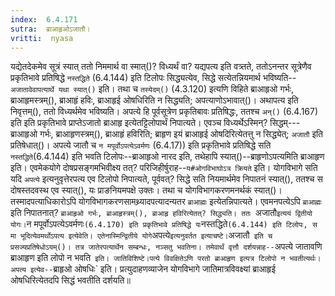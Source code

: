 ```yaml
---
index:  6.4.171
sutra:  ब्राआहृओऽजातौ।
vritti:  nyasa
---
```


यद्येतदेकमेव सूत्रं स्यात् ततो निममार्थ वा स्मात्()? विध्यर्थं वा? यद्यपत्य इति वत्र्तते, ततोऽनन्तर सूत्रेणैव प्रकृतिभावे प्रतिषिद्धे `नस्तद्धिते` (6.4.144) इति टिलोपः सिद्ध्यत्येव, सिद्धे सत्येतन्नियमार्थ भविष्यति--`अजातावेवापत्यार्थे यथा स्यात्()` इति। तथा च `तस्येदम्()` (4.3.120) इत्यणि विहिते ब्राआहृओ गर्भः, ब्राआहृमस्त्रम्(), ब्राआहृं हविः, ब्राआहृई ओषधिरिति न सिद्ध्यति; अपत्याणोऽभावात्()। अथापत्य इति निवृत्तम्(), ततो विध्यर्थमेव भविष्यति। अपत्ये हि पूर्वसूत्रेण प्रकृतिबावः प्रतिषिद्धः, ततश्च `अन्()` (6.4.167) इति इति प्रकृतिभावे प्राप्तेऽजातो ब्राआहृ इत्येतट्टिलोपार्थं निपात्यते। एवञ्च विध्यर्थेऽस्मिन्? सिद्धम्---ब्राआहृओ गर्भः, ब्राआहृणस्त्रम्(), ब्राआहृं हविरिति; ब्राहृण इयं ब्राआहृई ओषदिरित्येतत्तु न सिद्ध्येत्; `अजातौ` इति प्रतिषेधात्()। अपत्ये जातौ च `न मपूर्वोऽपत्येऽवर्मणः` (6.4.17)) इति प्रकृतिभावे प्रतिषिद्धे सति `नस्तद्धिते`(6.4.144) इति भवति टिलोपः--ब्राआहृओ नारद इति, तथेहापि स्यात्()--ब्राहृणोऽपत्यमिति ब्राआहृण इति। एवमेकयोगे दोषप्रसङ्गमभिवीक्ष्य तत्? परिजिहीर्षुराह--`य#ओगविभाघोऽत्र क्रियते` इति। योगविभागे सति यदि `अपत्ये` इत्यनुवृत्तेरपत्य एव टिलोपो निपात्यते, पूर्ववत्? सिद्धे सति नियमार्थमेव निपातनं स्यात्(), ततश्च स दोषस्तदवस्थ एव स्यात्(), यः प्राङनियमपक्षे उक्तः। तथा च योगविभागकरणमनर्थकं स्यात्()। तस्मादपत्याधिकारोऽपि योगविभागकरणसामथ्र्यादपत्यादन्यतर `ब्राआह्मः` इत्येतन्निपात्यते। एवमनपत्येऽपि `ब्राआह्मः` इति निपातनात्? `ब्राआहृओ गर्भः, ब्राआहृस्त्रम्(), ब्राआहृ हविरित्येतत्? सिद्ध्यति। ततः `अजातौ` इत्ययं द्वितीयो योगः। `न मपूर्वोऽपत्येऽवर्मणः` (6.4.170) इति प्रकृतिभावे प्रतिषिद्धे यः `नस्तद्धिते` (6.4.144) इति टिलोपः, स मा भूदित्येवमर्थोऽपत्य इत्येवेति। एतेनास्मिन्द्वितीये योगे `अपत्ये` इत्यनुवर्तत इत्याचष्टे। `अजातौ` इति च प्रसज्यप्रतिषेधोऽयम्()। तत्र जातेरपत्यार्थेन सम्बन्धः, नञ्सतु भवतिना। तमेवार्थं वृत्तौ दर्शयन्नाह--`अपत्ये जातावणि ब्राआहृण इति लोपो न भवति` इति। जातिविशिष्टे।पत्ये विवक्षितेऽणि परतो ब्राआहृण इत्यत्र टिलोपो न भवतीत्यर्थः। 
अपत्य इत्येव--`ब्राहृओ ओषधिः` इति। प्रत्युदाहणव्याजेन योगविभागे जातिमात्रविवक्ष्यां ब्राआहृई ओषधिरित्येतदपि सिद्धं भवतीति दर्शयति॥
